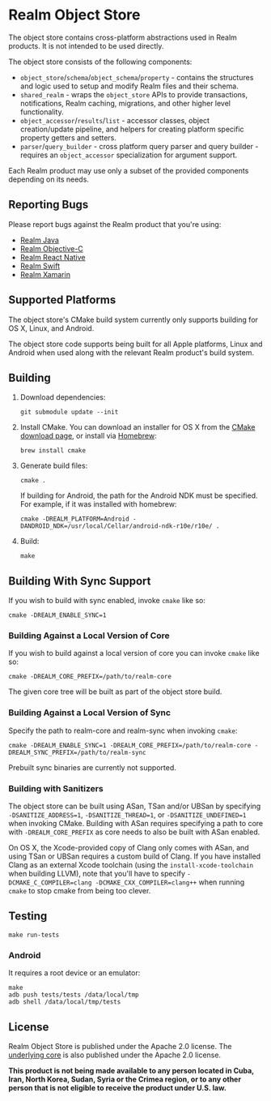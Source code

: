 # Realm Object Store

The object store contains cross-platform abstractions used in Realm products. It is not intended to be used directly.

The object store consists of the following components:
- `object_store`/`schema`/`object_schema`/`property` - contains the structures and logic used to setup and modify Realm files and their schema.
- `shared_realm` - wraps the `object_store` APIs to provide transactions, notifications, Realm caching, migrations, and other higher level functionality.
- `object_accessor`/`results`/`list` - accessor classes, object creation/update pipeline, and helpers for creating platform specific property getters and setters.
- `parser`/`query_builder` - cross platform query parser and query builder - requires an `object_accessor` specialization for argument support.

Each Realm product may use only a subset of the provided components depending on its needs.

## Reporting Bugs

Please report bugs against the Realm product that you're using:

* [Realm Java](https://github.com/realm/realm-java)
* [Realm Objective-C](https://github.com/realm/realm-cocoa)
* [Realm React Native](https://github.com/realm/realm-js)
* [Realm Swift](https://github.com/realm/realm-cocoa)
* [Realm Xamarin](https://github.com/realm/realm-dotnet)

## Supported Platforms

The object store's CMake build system currently only supports building for OS X, Linux, and Android.

The object store code supports being built for all Apple platforms, Linux and Android when used along with the relevant Realm product's build system.

## Building

1. Download dependencies:
    ```
    git submodule update --init
    ```

2. Install CMake. You can download an installer for OS X from the [CMake download page](https://cmake.org/download/), or install via [Homebrew](http://brew.sh):
    ```
    brew install cmake
    ```

3. Generate build files:

    ```
    cmake .
    ```

    If building for Android, the path for the Android NDK must be specified. For example, if it was installed with homebrew:

    ```
    cmake -DREALM_PLATFORM=Android -DANDROID_NDK=/usr/local/Cellar/android-ndk-r10e/r10e/ .
    ```

4. Build:

    ```
    make
    ```

## Building With Sync Support

If you wish to build with sync enabled, invoke `cmake` like so:

```
cmake -DREALM_ENABLE_SYNC=1
```

### Building Against a Local Version of Core

If you wish to build against a local version of core you can invoke `cmake` like so:

```
cmake -DREALM_CORE_PREFIX=/path/to/realm-core
```

The given core tree will be built as part of the object store build.

### Building Against a Local Version of Sync

Specify the path to realm-core and realm-sync when invoking `cmake`:

```
cmake -DREALM_ENABLE_SYNC=1 -DREALM_CORE_PREFIX=/path/to/realm-core -DREALM_SYNC_PREFIX=/path/to/realm-sync
```

Prebuilt sync binaries are currently not supported.

### Building with Sanitizers

The object store can be built using ASan, TSan and/or UBSan by specifying `-DSANITIZE_ADDRESS=1`, `-DSANITIZE_THREAD=1`, or `-DSANITIZE_UNDEFINED=1` when invoking CMake.
Building with ASan requires specifying a path to core with `-DREALM_CORE_PREFIX` as core needs to also be built with ASan enabled.

On OS X, the Xcode-provided copy of Clang only comes with ASan, and using TSan or UBSan requires a custom build of Clang.
If you have installed Clang as an external Xcode toolchain (using the `install-xcode-toolchain` when building LLVM), note that you'll have to specify `-DCMAKE_C_COMPILER=clang -DCMAKE_CXX_COMPILER=clang++` when running `cmake` to stop cmake from being too clever.

## Testing

```
make run-tests
```

### Android

It requires a root device or an emulator:

```
make
adb push tests/tests /data/local/tmp
adb shell /data/local/tmp/tests
```

## License

Realm Object Store is published under the Apache 2.0 license. The [underlying core](https://github.com/realm/realm-core) is also published under the Apache 2.0 license.

**This product is not being made available to any person located in Cuba, Iran,
North Korea, Sudan, Syria or the Crimea region, or to any other person that is
not eligible to receive the product under U.S. law.**
